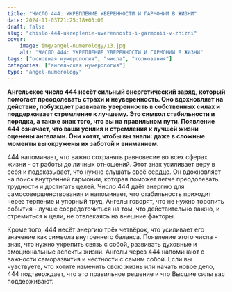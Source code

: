 ```yaml
---
title: "ЧИСЛО 444: УКРЕПЛЕНИЕ УВЕРЕННОСТИ И ГАРМОНИИ В ЖИЗНИ"
date: 2024-11-03T21:25:18+03:00
draft: false
slug: "chislo-444-ukreplenie-uverennosti-i-garmonii-v-zhizni"
cover:
    image: img/angel-numerology/13.jpg
    alt: "ЧИСЛО 444: УКРЕПЛЕНИЕ УВЕРЕННОСТИ И ГАРМОНИИ В ЖИЗНИ"
tags: ["основная нумерология", "числа", "толкования"]
categories: ["ангельская нумерология"]
type: "angel-numerology"
---
```


**Ангельское число 444 несёт сильный энергетический заряд, который помогает преодолевать страхи и неуверенность. Оно вдохновляет на действие, побуждает развивать уверенность в собственных силах и поддерживает стремление к лучшему. Это символ стабильности и порядка, а также знак того, что вы на правильном пути. Появление 444 означает, что ваши усилия и стремления к лучшей жизни оценены ангелами. Они хотят, чтобы вы знали: даже в сложные моменты вы окружены их заботой и вниманием.**

444 напоминает, что важно сохранять равновесие во всех сферах жизни - от работы до личных отношений. Этот знак усиливает веру в себя и подсказывает, что нужно слушать своё сердце. Он вдохновляет на поиск внутренней гармонии, которая поможет легче преодолевать трудности и достигать целей. Число 444 даёт энергию для самосовершенствования и напоминает, что стабильность приходит через терпение и упорный труд. Ангелы говорят, что не нужно торопить события - лучше сосредоточиться на том, что действительно важно, и стремиться к цели, не отвлекаясь на внешние факторы.

Кроме того, 444 несёт энергию трёх четвёрок, что усиливает его значение как символа внутреннего баланса. Появление этого числа - знак, что нужно укрепить связь с собой, развивать духовные и эмоциональные аспекты жизни. Ангелы через 444 напоминают о важности саморазвития и честности с самим собой. Если вы чувствуете, что хотите изменить свою жизнь или начать новое дело, 444 подтверждает, что это правильное решение и что Высшие силы вас поддерживают.
